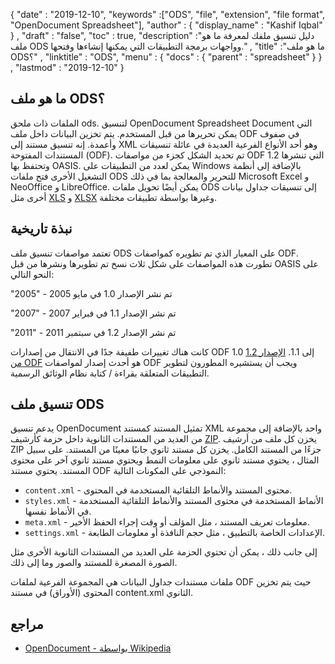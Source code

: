 {
  "date" : "2019-12-10",
  "keywords" :["ODS", "file", "extension", "file format", "OpenDocument Spreadsheet"],
  "author" : {
    "display_name" : "Kashif Iqbal"
} ,
  "draft" : "false",
  "toc" : true,
  "description" :"دليل تنسيق ملفك لمعرفة ما هو ملف ODS وواجهات برمجة التطبيقات التي يمكنها إنشاءها وفتحها." ,
  "title" :"ما هو ملف ODS؟" ,
  "linktitle" : "ODS",
  "menu" : {
    "docs" : {
      "parent" : "spreadsheet"
}
} ,
  "lastmod" : "2019-12-10"
}

## ما هو ملف ODS؟

الملفات ذات ملحق ods. لتنسيق OpenDocument Spreadsheet Document التي يمكن تحريرها من قبل المستخدم. يتم تخزين البيانات داخل ملف ODF في صفوف وأعمدة. إنه تنسيق مستند إلى XML وهو أحد الأنواع الفرعية العديدة في عائلة تنسيقات المستندات المفتوحة (ODF). تم تحديد الشكل كجزء من مواصفات ODF 1.2 التي تنشرها وتحتفظ بها OASIS. يمكن لعدد من التطبيقات على Windows بالإضافة إلى أنظمة التشغيل الأخرى فتح ملفات ODS للتحرير والمعالجة بما في ذلك Microsoft Excel و NeoOffice و LibreOffice. يمكن أيضًا تحويل ملفات ODS إلى تنسيقات جداول بيانات أخرى مثل [XLS](/ar/spreadsheet/xls/) و [XLSX](/ar/spreadsheet/xlsx/) وغيرها بواسطة تطبيقات مختلفة.

## نبذة تاريخية ##

تعتمد مواصفات تنسيق ملف ODS على المعيار الذي تم تطويره كمواصفات ODF. تطورت هذه المواصفات على شكل ثلاث نسخ تم تطويرها ونشرها من قبل OASIS على النحو التالي:

"2005" - تم نشر الإصدار 1.0 في مايو 2005

"2007" - تم نشر الإصدار 1.1 في فبراير 2007

"2011" - تم نشر الإصدار 1.2 في سبتمبر 2011

كانت هناك تغييرات طفيفة جدًا في الانتقال من إصدارات ODF 1.0 إلى 1.1. [الإصدار 1.2 من ODF](https://www.oasis-open.org/standards#opendocumentv1.2) هو أحدث إصدار لمواصفات ODF ويجب أن يستشيره المطورون لتطوير التطبيقات المتعلقة بقراءة / كتابة نظام الوثائق الرسمية.

## تنسيق ملف ODS ##

يدعم تنسيق OpenDocument تمثيل المستند كمستند XML واحد بالإضافة إلى مجموعة من العديد من المستندات الثانوية داخل حزمة كأرشيف [ZIP](/ar/compression/zip/). يخزن كل ملف من أرشيف ZIP جزءًا من المستند الكامل. يخزن كل مستند ثانوي جانبًا معينًا من المستند. على سبيل المثال ، يحتوي مستند ثانوي على معلومات النمط ويحتوي مستند ثانوي آخر على محتوى المستند. يحتوي مستند ODF النموذجي على المكونات التالية:

* `content.xml` - محتوى المستند والأنماط التلقائية المستخدمة في المحتوى.
* `styles.xml` - الأنماط المستخدمة في محتوى المستند والأنماط التلقائية المستخدمة في الأنماط نفسها.
* `meta.xml` - معلومات تعريف المستند ، مثل المؤلف أو وقت إجراء الحفظ الأخير.
* `settings.xml` - الإعدادات الخاصة بالتطبيق ، مثل حجم النافذة أو معلومات الطابعة.

إلى جانب ذلك ، يمكن أن تحتوي الحزمة على العديد من المستندات الثانوية الأخرى مثل الصورة المصغرة للمستند والصور وما إلى ذلك.

ملفات مستندات جداول البيانات هي المجموعة الفرعية لملفات ODF حيث يتم تخزين المحتوى (الأوراق) في مستند content.xml الثانوي.

## مراجع ##

* [OpenDocument - بواسطة Wikipedia](https://en.wikipedia.org/wiki/OpenDocument)

